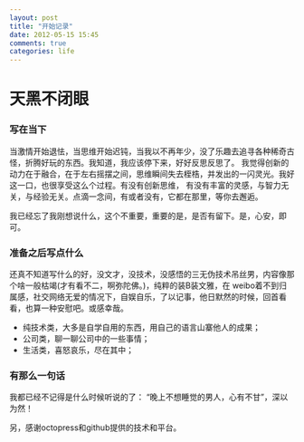 ```yaml
---
layout: post
title: "开始记录"
date: 2012-05-15 15:45
comments: true
categories: life
---
```


天黑不闭眼
================

### 写在当下

当激情开始退怯，当思维开始迟钝，当我以不再年少，没了乐趣去追寻各种稀奇古怪，折腾好玩的东西。我知道，我应该停下来，好好反思反思了。
我觉得创新的动力在于融合，在于左右摇摆之间，思维瞬间失去桎梏，并发出的一闪灵光。我好这一口，也很享受这么个过程。有没有创新思维，
有没有丰富的灵感，与智力无关，与经验无关。点滴一念间，有或者没有，它都在那里，等你去邂逅。


我已经忘了我刚想说什么，这个不重要，重要的是，是否有留下。是，心安，即可。


### 准备之后写点什么

还真不知道写什么的好，没文才，没技术，没感悟的三无伪技术吊丝男，内容像那个啥一般枯竭(才有看不二，啊弥陀佛。)，纯粹的装B装文雅，在
weibo着不到归属感，社交网络无爱的情况下，自娱自乐，了以记事，他日默然的时候，回首看看，也算一种安慰吧。或感幸哉。

+ 纯技术类，大多是自学自用的东西，用自己的语言山寨他人的成果；
+ 公司类，聊一聊公司中的一些事情；
+ 生活类，喜怒哀乐，尽在其中；

### 有那么一句话   

我都已经不记得是什么时候听说的了： “晚上不想睡觉的男人，心有不甘”，深以为然！


另，感谢octopress和github提供的技术和平台。


